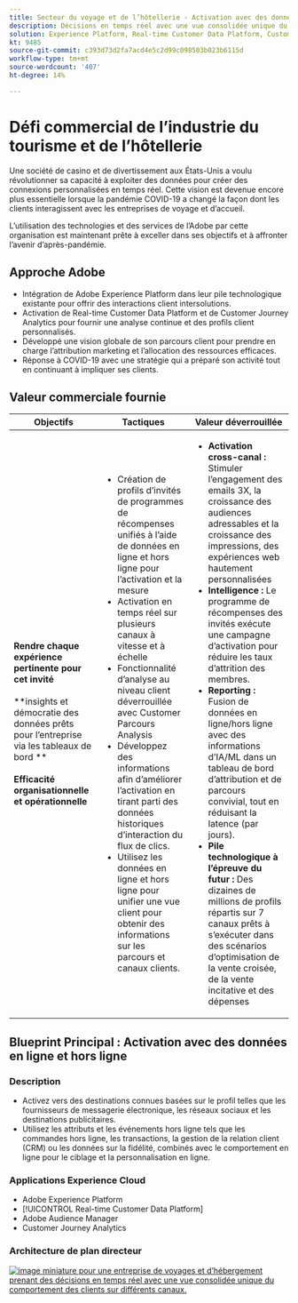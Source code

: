 ```yaml
---
title: Secteur du voyage et de l’hôtellerie - Activation avec des données en ligne et hors ligne
description: Décisions en temps réel avec une vue consolidée unique du comportement des clients sur différents canaux.
solution: Experience Platform, Real-time Customer Data Platform, Customer Journey Analytics, Analytics, Audience Manager, Experience Manager, Target
kt: 9485
source-git-commit: c393d73d2fa7acd4e5c2d99c098503b023b6115d
workflow-type: tm+mt
source-wordcount: '407'
ht-degree: 14%

---
```



# Défi commercial de l’industrie du tourisme et de l’hôtellerie

Une société de casino et de divertissement aux États-Unis a voulu révolutionner sa capacité à exploiter des données pour créer des connexions personnalisées en temps réel.  Cette vision est devenue encore plus essentielle lorsque la pandémie COVID-19 a changé la façon dont les clients interagissent avec les entreprises de voyage et d’accueil.

L’utilisation des technologies et des services de l’Adobe par cette organisation est maintenant prête à exceller dans ses objectifs et à affronter l’avenir d’après-pandémie.

## Approche Adobe

* Intégration de Adobe Experience Platform dans leur pile technologique existante pour offrir des interactions client intersolutions.
* Activation de Real-time Customer Data Platform et de Customer Journey Analytics pour fournir une analyse continue et des profils client personnalisés.
* Développé une vision globale de son parcours client pour prendre en charge l’attribution marketing et l’allocation des ressources efficaces.
* Réponse à COVID-19 avec une stratégie qui a préparé son activité tout en continuant à impliquer ses clients.

## Valeur commerciale fournie

| Objectifs | Tactiques | Valeur déverrouillée |
|---|---|---|
| **Rendre chaque expérience pertinente pour cet invité&#x200B;**<br></br>**insights et démocratie des données prêts pour l’entreprise via les tableaux de bord **<br></br>**Efficacité organisationnelle et opérationnelle**</ul> | <ul><li>Création de profils d’invités de programmes de récompenses unifiés à l’aide de données en ligne et hors ligne pour l’activation et la mesure</li><li>Activation en temps réel sur plusieurs canaux à vitesse et à échelle</li><li>Fonctionnalité d’analyse au niveau client déverrouillée avec Customer Parcours Analysis</li><li>Développez des informations afin d’améliorer l’activation en tirant parti des données historiques d’interaction du flux de clics.</li><li>Utilisez les données en ligne et hors ligne pour unifier une vue client pour obtenir des informations sur les parcours et canaux clients.</li></ul> | <ul><li><strong> Activation cross-canal : </strong>Stimuler l’engagement des emails 3X, la croissance des audiences adressables et la croissance des impressions, des expériences web hautement personnalisées </li><li><strong>Intelligence : </strong>Le programme de récompenses des invités exécute une campagne d’activation pour réduire les taux d’attrition des membres.</li><li><strong>Reporting : </strong>Fusion de données en ligne/hors ligne avec des informations d’IA/ML dans un tableau de bord d’attribution et de parcours convivial, tout en réduisant la latence (par jours).</li><li><strong>Pile technologique à l’épreuve du futur : </strong>Des dizaines de millions de profils répartis sur 7 canaux prêts à s’exécuter dans des scénarios d’optimisation de la vente croisée, de la vente incitative et des dépenses</li></ul> |

## Blueprint Principal : Activation avec des données en ligne et hors ligne

### Description

<ul><li>Activez vers des destinations connues basées sur le profil telles que les fournisseurs de messagerie électronique, les réseaux sociaux et les destinations publicitaires.</li><li>Utilisez les attributs et les événements hors ligne tels que les commandes hors ligne, les transactions, la gestion de la relation client (CRM) ou les données sur la fidélité, combinés avec le comportement en ligne pour le ciblage et la personnalisation en ligne.</li></li></ul>

### Applications Experience Cloud

<ul><li>Adobe Experience Platform</li><li>[!UICONTROL Real-time Customer Data Platform]</li><li>Adobe Audience Manager</li><li>Customer Journey Analytics</li></ul>

### Architecture de plan directeur

<a href="https://experienceleague.adobe.com/docs/blueprints-learn/architecture/audience-activation/platform-and-applications.html?lang=fr"><img alt="image miniature pour une entreprise de voyages et d’hébergement prenant des décisions en temps réel avec une vue consolidée unique du comportement des clients sur différents canaux." src="https://experienceleague.adobe.com/docs/blueprints-learn/assets/online_offline_activation.svg"/></a>




